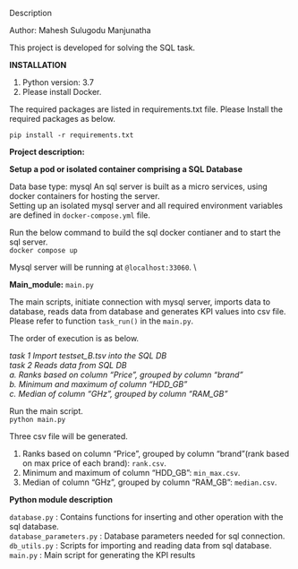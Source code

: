 Description

Author: Mahesh Sulugodu Manjunatha

This project is developed for solving  the SQL task. 


**INSTALLATION**

1. Python version: 3.7 
1. Please install Docker.

The required packages are listed in requirements.txt file. Please Install the
required packages as below.
 
`pip install -r requirements.txt`


**Project description:**

**Setup a pod or isolated container comprising a SQL Database**

Data base type: mysql
An sql server is built as a micro services, using docker containers for hosting the server.\
Setting up an isolated mysql server and all required environment variables
are defined in `docker-compose.yml` file. 

Run the below command to build the sql docker contianer and to start the sql server. \
`docker compose up` 

Mysql server will be running at `@localhost:33060`. \

**Main_module:**  `main.py` 

The main scripts, initiate connection with mysql server, imports data to
database, reads data from database and generates KPI values into csv file. Please refer to function `task_run()` in the `main.py`.

The order of execution is as below.

*task 1 Import testset_B.tsv into the SQL DB* \
*task 2 Reads data from SQL DB* \
*a. Ranks based on column “Price”, grouped by column “brand”* \
*b. Minimum and maximum of column “HDD_GB”* \
*c. Median of column “GHz”, grouped by column “RAM_GB”* 

Run the main script.\
`python main.py` 

Three csv file will be generated.

1. Ranks based on column “Price”, grouped by column “brand”(rank based on
 max price of each brand): `rank.csv`. 
2. Minimum and maximum of column “HDD_GB”: `min_max.csv`.
3. Median of column “GHz”, grouped by column “RAM_GB”: `median.csv`.


**Python module description**

`database.py` : Contains functions for inserting and other operation with the sql database.\
`database_parameters.py` : Database parameters needed for sql connection.\
`db_utils.py` : Scripts for importing and reading data from sql database.\
`main.py` : Main script for generating the KPI results
 







      
      
